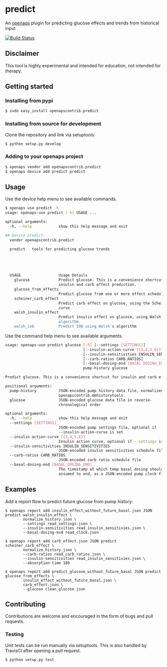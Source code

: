 # predict
An [openaps](https://github.com/openaps/openaps) plugin for predicting glucose effects and trends from historical input

[![Build Status](https://travis-ci.org/loudnate/openaps-predict.svg)](https://travis-ci.org/loudnate/openaps-predict)

## Disclaimer
This tool is highly experimental and intended for education, not intended for therapy.

## Getting started
### Installing from pypi

```bash
$ sudo easy_install openapscontrib.predict
```
### Installing from source for development
Clone the repository and link via setuptools:
```bash
$ python setup.py develop
```

### Adding to your openaps project
```bash
$ openaps vendor add openapscontrib.predict
$ openaps device add predict predict
```

## Usage
Use the device help menu to see available commands.
```bash
$ openaps use predict -h
usage: openaps-use predict [-h] USAGE ...

optional arguments:
  -h, --help            show this help message and exit

## Device predict:
  vendor openapscontrib.predict

  predict - tools for predicting glucose trends





  USAGE                 Usage Details
    glucose             Predict glucose. This is a convenience shortcut for
                        insulin and carb effect prediction.
    glucose_from_effects
                        Predict glucose from one or more effect schedules
    scheiner_carb_effect
                        Predict carb effect on glucose, using the Scheiner GI
                        curve
    walsh_insulin_effect
                        Predict insulin effect on glucose, using Walsh's IOB
                        algorithm
    walsh_iob           Predict IOB using Walsh's algorithm
```

Use the command help menu to see available arguments.
```bash
usage: openaps-use predict glucose [-h] [--settings [SETTINGS]]
                                   [--insulin-action-curve [{3,4,5,6}]]
                                   [--insulin-sensitivities INSULIN_SENSITIVITIES]
                                   [--carb-ratios CARB_RATIOS]
                                   [--basal-dosing-end [BASAL_DOSING_END]]
                                   pump-history glucose

Predict glucose. This is a convenience shortcut for insulin and carb effect prediction.

positional arguments:
  pump-history          JSON-encoded pump history data file, normalized by
                        openapscontrib.mmhistorytools
  glucose               JSON-encoded glucose data file in reverse-
                        chronological order

optional arguments:
  -h, --help            show this help message and exit
  --settings [SETTINGS]
                        JSON-encoded pump settings file, optional if
                        --insulin-action-curve is set
  --insulin-action-curve [{3,4,5,6}]
                        Insulin action curve, optional if --settings is set
  --insulin-sensitivities INSULIN_SENSITIVITIES
                        JSON-encoded insulin sensitivities schedule file
  --carb-ratios CARB_RATIOS
                        JSON-encoded carb ratio schedule file
  --basal-dosing-end [BASAL_DOSING_END]
                        The timestamp at which temp basal dosing should be
                        assumed to end, as a JSON-encoded pump clock file
```

## Examples

Add a report flow to predict future glucose from pump history:
```
$ openaps report add insulin_effect_without_future_basal.json JSON predict walsh_insulin_effect \
        normalize_history.json \
		--settings read_settings.json \
		--insulin-sensitivities read_insulin_sensitivies.json \
		--basal-dosing-end read_clock.json

$ openaps report add carb_effect.json JSON predict scheiner_carb_effect \
        normalize_history.json \
		--carb-ratios read_carb_ratios.json \
		--insulin-sensitivities read_insulin_sensitivies.json \
		--absorption-time 180

$ openaps report add predict_glucose_without_future_basal JSON predict glucose_from_effects \
        insulin_effect_without_future_basal.json \
        carb_effect.json \
        --glucose clean_glucose.json
```

## Contributing
Contributions are welcome and encouraged in the form of bugs and pull requests.

### Testing

Unit tests can be run manually via setuptools. This is also handled by TravisCI after opening a pull request.

```bash
$ python setup.py test
```
